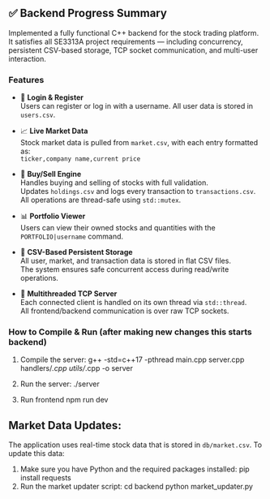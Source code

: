## ✅ Backend Progress Summary

Implemented a fully functional C++ backend for the stock trading platform. It satisfies all SE3313A project requirements — including concurrency, persistent CSV-based storage, TCP socket communication, and multi-user interaction.

### Features

- 🧠 **Login & Register**  
  Users can register or log in with a username. All user data is stored in `users.csv`.

- 📈 **Live Market Data**  
  Stock market data is pulled from `market.csv`, with each entry formatted as:  
  `ticker,company name,current price`

- 💸 **Buy/Sell Engine**  
  Handles buying and selling of stocks with full validation.  
  Updates `holdings.csv` and logs every transaction to `transactions.csv`.  
  All operations are thread-safe using `std::mutex`.

- 📊 **Portfolio Viewer**  
  Users can view their owned stocks and quantities with the `PORTFOLIO|username` command.

- 📁 **CSV-Based Persistent Storage**  
  All user, market, and transaction data is stored in flat CSV files.  
  The system ensures safe concurrent access during read/write operations.

- 🧵 **Multithreaded TCP Server**  
  Each connected client is handled on its own thread via `std::thread`.  
  All frontend/backend communication is over raw TCP sockets.

### How to Compile & Run (after making new changes this starts backend)

1. Compile the server:
g++ -std=c++17 -pthread main.cpp server.cpp handlers/*.cpp utils/*.cpp -o server

2. Run the server:
./server

3. Run frontend
npm run dev

## Market Data Updates:
The application uses real-time stock data that is stored in `db/market.csv`. To update this data:

1. Make sure you have Python and the required packages installed:
   pip install requests
2. Run the market updater script:
cd backend
python market_updater.py

